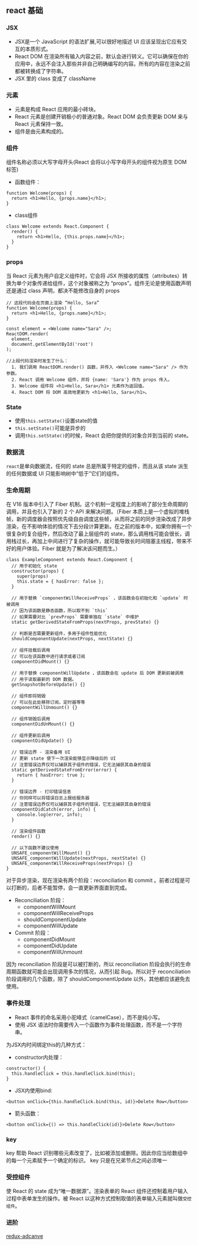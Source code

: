 ## react 基础

### JSX

- JSX是一个 JavaScript 的语法扩展,可以很好地描述 UI 应该呈现出它应有交互的本质形式。
- React DOM 在渲染所有输入内容之前，默认会进行转义。它可以确保在你的应用中，永远不会注入那些并非自己明确编写的内容。所有的内容在渲染之前都被转换成了字符串。
- JSX 里的 class 变成了 className

### 元素

- 元素是构成 React 应用的最小砖块。
- React 元素是创建开销极小的普通对象。React DOM 会负责更新 DOM 来与 React 元素保持一致。
- 组件是由元素构成的。

### 组件

组件名称必须以大写字母开头(React 会将以小写字母开头的组件视为原生 DOM 标签)

- 函数组件：
```
function Welcome(props) {
  return <h1>Hello, {props.name}</h1>;
}
```

- class组件
```
class Welcome extends React.Component {
  render() {
    return <h1>Hello, {this.props.name}</h1>;
  }
}
```
### props

当 React 元素为用户自定义组件时，它会将 JSX 所接收的属性（attributes）转换为单个对象传递给组件，这个对象被称之为 “props”。组件无论是使用函数声明还是通过 class 声明，都决不能修改自身的 props
```
// 这段代码会在页面上渲染 “Hello, Sara”
function Welcome(props) {
  return <h1>Hello, {props.name}</h1>;
}

const element = <Welcome name="Sara" />;
ReactDOM.render(
  element,
  document.getElementById('root')
);

//上段代码渲染时发生了什么：
  1. 我们调用 ReactDOM.render() 函数，并传入 <Welcome name="Sara" /> 作为参数。
  2. React 调用 Welcome 组件，并将 {name: 'Sara'} 作为 props 传入。
  3. Welcome 组件将 <h1>Hello, Sara</h1> 元素作为返回值。
  4. React DOM 将 DOM 高效地更新为 <h1>Hello, Sara</h1>。
```

### State

- 使用`this.setState()`设置state的值
- `this.setState()`可能是异步的
- 调用`this.setState()`的时候，React 会把你提供的对象合并到当前的 state。

### 数据流

`react`是单向数据流，任何的 state 总是所属于特定的组件，而且从该 state 派生的任何数据或 UI 只能影响树中“低于”它们的组件。

### 生命周期

在 V16 版本中引入了 Fiber 机制。这个机制一定程度上的影响了部分生命周期的调用，并且也引入了新的 2 个 API 来解决问题。（Fiber 本质上是一个虚拟的堆栈帧，新的调度器会按照优先级自由调度这些帧，从而将之前的同步渲染改成了异步渲染，在不影响体验的情况下去分段计算更新。在之前的版本中，如果你拥有一个很复杂的复合组件，然后改动了最上层组件的 state，那么调用栈可能会很长，调用栈过长，再加上中间进行了复杂的操作，就可能导致长时间阻塞主线程，带来不好的用户体验。Fiber 就是为了解决该问题而生。）
```
class ExampleComponent extends React.Component {
  // 用于初始化 state
  constructor(props) {
    super(props)
    this.state = { hasError: false };
  }

  // 用于替换 `componentWillReceiveProps` ，该函数会在初始化和 `update` 时被调用
  // 因为该函数是静态函数，所以取不到 `this`
  // 如果需要对比 `prevProps` 需要单独在 `state` 中维护
  static getDerivedStateFromProps(nextProps, prevState) {}

  // 判断是否需要更新组件，多用于组件性能优化
  shouldComponentUpdate(nextProps, nextState) {}

  // 组件挂载后调用
  // 可以在该函数中进行请求或者订阅
  componentDidMount() {}

  // 用于替换 componentWillUpdate ，该函数会在 update 后 DOM 更新前被调用
  // 用于读取最新的 DOM 数据。
  getSnapshotBeforeUpdate() {}

  // 组件即将销毁
  // 可以在此处移除订阅，定时器等等
  componentWillUnmount() {}

  // 组件销毁后调用
  componentDidUnMount() {}

  // 组件更新后调用
  componentDidUpdate() {}

  // 错误边界 - 渲染备用 UI
  // 更新 state 使下一次渲染能够显示降级后的 UI
  // 注意错误边界仅可以捕获其子组件的错误，它无法捕获其自身的错误
  static getDerivedStateFromError(error) {
    return { hasError: true };
  }

  // 错误边界 - 打印错误信息
  // 你同样可以将错误日志上报给服务器
  // 注意错误边界仅可以捕获其子组件的错误，它无法捕获其自身的错误
  componentDidCatch(error, info) {
    console.log(error, info);
  }

  // 渲染组件函数
  render() {}

  // 以下函数不建议使用
  UNSAFE_componentWillMount() {}
  UNSAFE_componentWillUpdate(nextProps, nextState) {}
  UNSAFE_componentWillReceiveProps(nextProps) {}
}
```
对于异步渲染，现在渲染有两个阶段：reconciliation 和 commit 。前者过程是可以打断的，后者不能暂停，会一直更新界面直到完成。
- Reconciliation 阶段：
  - componentWillMount
  - componentWillReceiveProps
  - shouldComponentUpdate
  - componentWillUpdate
- Commit 阶段：
  - componentDidMount
  - componentDidUpdate
  - componentWillUnmount

因为 reconciliation 阶段是可以被打断的，所以 reconciliation 阶段会执行的生命周期函数就可能会出现调用多次的情况，从而引起 Bug。所以对于 reconciliation 阶段调用的几个函数，除了 shouldComponentUpdate 以外，其他都应该避免去使用。

### 事件处理

- React 事件的命名采用小驼峰式（camelCase），而不是纯小写。
- 使用 JSX 语法时你需要传入一个函数作为事件处理函数，而不是一个字符串。

为JSX内时间绑定this的几种方式：

- constructor内处理：
```
constructor() {
  this.handleClick = this.handleClick.bind(this);
}
```
- JSX内使用bind:
```
<button onClick={this.handleClick.bind(this, id)}>Delete Row</button>
```
- 箭头函数：
```
<button onClick={() => this.handleClick(id)}>Delete Row</button>
```

### key

key 帮助 React 识别哪些元素改变了，比如被添加或删除。因此你应当给数组中的每一个元素赋予一个确定的标识。
key 只是在兄弟节点之间必须唯一

### 受控组件

使 React 的 state 成为“唯一数据源”。渲染表单的 React 组件还控制着用户输入过程中表单发生的操作。被 React 以这种方式控制取值的表单输入元素就叫做`受控组件`。

### 进阶
[redux-adcanve](https://github.com/TigerHee/shareJS/blob/master/react/02.react-advance.md)